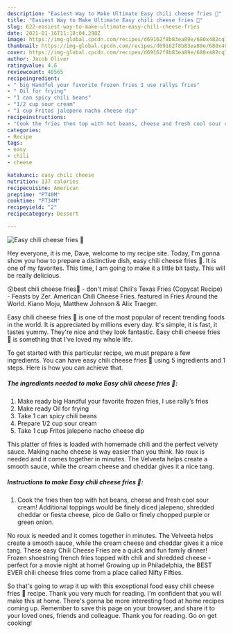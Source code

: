 ```yaml
---
description: "Easiest Way to Make Ultimate Easy chili cheese fries 🍟"
title: "Easiest Way to Make Ultimate Easy chili cheese fries 🍟"
slug: 622-easiest-way-to-make-ultimate-easy-chili-cheese-fries
date: 2021-01-16T11:18:04.298Z
image: https://img-global.cpcdn.com/recipes/d69162f8b83ea89e/680x482cq70/easy-chili-cheese-fries-🍟-recipe-main-photo.jpg
thumbnail: https://img-global.cpcdn.com/recipes/d69162f8b83ea89e/680x482cq70/easy-chili-cheese-fries-🍟-recipe-main-photo.jpg
cover: https://img-global.cpcdn.com/recipes/d69162f8b83ea89e/680x482cq70/easy-chili-cheese-fries-🍟-recipe-main-photo.jpg
author: Jacob Oliver
ratingvalue: 4.6
reviewcount: 40565
recipeingredient:
- " big Handful your favorite frozen fries I use rallys fries"
- " Oil for frying"
- "1 can spicy chili beans"
- "1/2 cup sour cream"
- "1 cup Fritos jalepeno nacho cheese dip"
recipeinstructions:
- "Cook the fries then top with hot beans, cheese and fresh cool sour cream! Additional toppings would be finely diced jalepeno, shredded cheddar or fiesta cheese, pico de Gallo or finely chopped purple or green onion."
categories:
- Recipe
tags:
- easy
- chili
- cheese

katakunci: easy chili cheese 
nutrition: 137 calories
recipecuisine: American
preptime: "PT40M"
cooktime: "PT34M"
recipeyield: "2"
recipecategory: Dessert

---
```



![Easy chili cheese fries 🍟](https://img-global.cpcdn.com/recipes/d69162f8b83ea89e/680x482cq70/easy-chili-cheese-fries-🍟-recipe-main-photo.jpg)

Hey everyone, it is me, Dave, welcome to my recipe site. Today, I'm gonna show you how to prepare a distinctive dish, easy chili cheese fries 🍟. It is one of my favorites. This time, I am going to make it a little bit tasty. This will be really delicious.

😲best chili cheese fries🍟 - don&#39;t miss! Chili&#39;s Texas Fries (Copycat Recipe) - Feasts by Zer. American Chili Cheese Fries. featured in Fries Around the World. Kiano Moju, Matthew Johnson &amp; Alix Traeger.

Easy chili cheese fries 🍟 is one of the most popular of recent trending foods in the world. It is appreciated by millions every day. It's simple, it is fast, it tastes yummy. They're nice and they look fantastic. Easy chili cheese fries 🍟 is something that I've loved my whole life.


To get started with this particular recipe, we must prepare a few ingredients. You can have easy chili cheese fries 🍟 using 5 ingredients and 1 steps. Here is how you can achieve that.

<!--inarticleads1-->

##### The ingredients needed to make Easy chili cheese fries 🍟:

1. Make ready  big Handful your favorite frozen fries, I use rally’s fries
1. Make ready  Oil for frying
1. Take 1 can spicy chili beans
1. Prepare 1/2 cup sour cream
1. Take 1 cup Fritos jalepeno nacho cheese dip


This platter of fries is loaded with homemade chili and the perfect velvety sauce. Making nacho cheese is way easier than you think. No roux is needed and it comes together in minutes. The Velveeta helps create a smooth sauce, while the cream cheese and cheddar gives it a nice tang. 

<!--inarticleads2-->

##### Instructions to make Easy chili cheese fries 🍟:

1. Cook the fries then top with hot beans, cheese and fresh cool sour cream! Additional toppings would be finely diced jalepeno, shredded cheddar or fiesta cheese, pico de Gallo or finely chopped purple or green onion.


No roux is needed and it comes together in minutes. The Velveeta helps create a smooth sauce, while the cream cheese and cheddar gives it a nice tang. These easy Chili Cheese Fries are a quick and fun family dinner! Frozen shoestring french fries topped with chili and shredded cheese - perfect for a movie night at home! Growing up in Philadelphia, the BEST EVER chili cheese fries come from a place called Nifty Fifties. 

So that's going to wrap it up with this exceptional food easy chili cheese fries 🍟 recipe. Thank you very much for reading. I'm confident that you will make this at home. There's gonna be more interesting food at home recipes coming up. Remember to save this page on your browser, and share it to your loved ones, friends and colleague. Thank you for reading. Go on get cooking!

